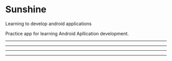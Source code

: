 # Sunshine
Learning to develop android applications

Practice app for learning Android Apllication development.

-------


------

-------

-----
